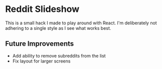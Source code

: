 # Reddit Slideshow

This is a small hack I made to play around with React. I'm deliberately not adhering to a single style as I see what works best.

## Future Improvements
* Add ability to remove subreddits from the list
* Fix layout for larger screens 
